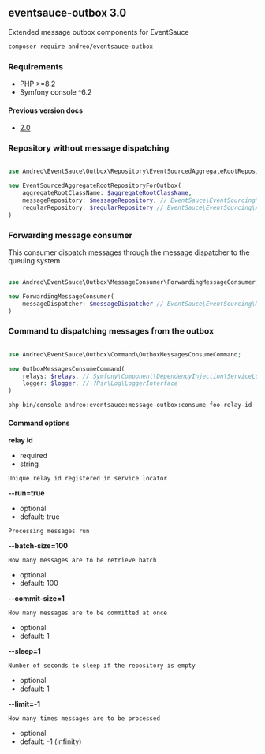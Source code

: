 ## eventsauce-outbox 3.0

Extended message outbox components for EventSauce

```bash
composer require andreo/eventsauce-outbox
```

### Requirements

- PHP >=8.2
- Symfony console ^6.2

#### Previous version docs

- [2.0](https://github.com/eventsauce-symfony/eventsauce-outbox/tree/2.0.1)

### Repository without message dispatching

```php

use Andreo\EventSauce\Outbox\Repository\EventSourcedAggregateRootRepositoryForOutbox;

new EventSourcedAggregateRootRepositoryForOutbox(
    aggregateRootClassName: $aggregateRootClassName,
    messageRepository: $messageRepository, // EventSauce\EventSourcing\MessageRepository
    regularRepository: $regularRepository // EventSauce\EventSourcing\AggregateRootRepository
)
```

### Forwarding message consumer

This consumer dispatch messages through the message dispatcher 
to the queuing system

```php

use Andreo\EventSauce\Outbox\MessageConsumer\ForwardingMessageConsumer;

new ForwardingMessageConsumer(
    messageDispatcher: $messageDispatcher // EventSauce\EventSourcing\MessageDispatcher
)
```

### Command to dispatching messages from the outbox

```php

use Andreo\EventSauce\Outbox\Command\OutboxMessagesConsumeCommand;

new OutboxMessagesConsumeCommand(
    relays: $relays, // Symfony\Component\DependencyInjection\ServiceLocator<EventSauce\MessageOutbox\OutboxRelay>
    logger: $logger, // ?Psr\Log\LoggerInterface
)
```

```bash
php bin/console andreo:eventsauce:message-outbox:consume foo-relay-id
```

#### Command options

**relay id**

- required
- string

`Unique relay id registered in service locator`

**--run=true**

- optional
- default: true

`Processing messages run`

**--batch-size=100**

`How many messages are to be retrieve batch`

- optional
- default: 100

**--commit-size=1**

`How many messages are to be committed at once`

- optional
- default: 1

**--sleep=1**

`Number of seconds to sleep if the repository is empty`

- optional
- default: 1

**--limit=-1**

`How many times messages are to be processed`

- optional
- default: -1 (infinity)